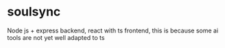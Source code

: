 # soulsync

Node js + express backend, react with ts frontend, this is because some ai tools are not yet well adapted to ts

